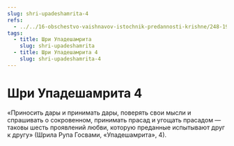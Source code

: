 ```yaml
---
slug: shri-upadeshamrita-4
refs:
  - ../../16-obschestvo-vaishnavov-istochnik-predannosti-krishne/248-1982-05-12-b3-c1-sluzhenie-osnova-duhovnogo-obshheniya-i-vospevaniya-svyatogo-imeni.md
tags:
  - title: Шри Упадешамрита
    slug: shri-upadeshamrita
  - title: Шри Упадешамрита 4
    slug: shri-upadeshamrita-4
---
```


# Шри Упадешамрита 4

«Приносить дары и принимать дары, поверять свои мысли и спрашивать о сокровенном, принимать прасад и угощать прасадом — таковы шесть проявлений любви, которую преданные испытывают друг к другу» (Шрила Рупа Госвами, «Упадешамрита», 4).

